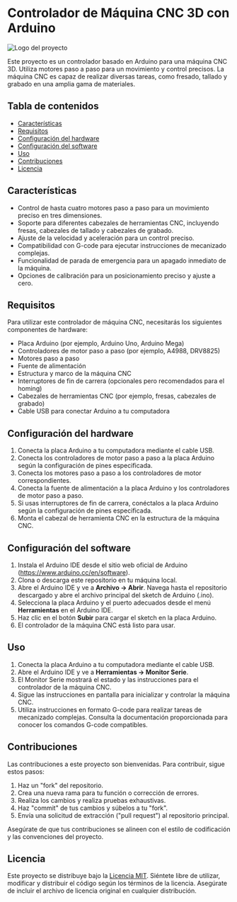 # Controlador de Máquina CNC 3D con Arduino

![Logo del proyecto](./images/logo.png)

Este proyecto es un controlador basado en Arduino para una máquina CNC 3D. Utiliza motores paso a paso para un movimiento y control precisos. La máquina CNC es capaz de realizar diversas tareas, como fresado, tallado y grabado en una amplia gama de materiales.

## Tabla de contenidos
- [Características](#características)
- [Requisitos](#requisitos)
- [Configuración del hardware](#configuración-del-hardware)
- [Configuración del software](#configuración-del-software)
- [Uso](#uso)
- [Contribuciones](#contribuciones)
- [Licencia](#licencia)

## Características
- Control de hasta cuatro motores paso a paso para un movimiento preciso en tres dimensiones.
- Soporte para diferentes cabezales de herramientas CNC, incluyendo fresas, cabezales de tallado y cabezales de grabado.
- Ajuste de la velocidad y aceleración para un control preciso.
- Compatibilidad con G-code para ejecutar instrucciones de mecanizado complejas.
- Funcionalidad de parada de emergencia para un apagado inmediato de la máquina.
- Opciones de calibración para un posicionamiento preciso y ajuste a cero.

## Requisitos
Para utilizar este controlador de máquina CNC, necesitarás los siguientes componentes de hardware:

- Placa Arduino (por ejemplo, Arduino Uno, Arduino Mega)
- Controladores de motor paso a paso (por ejemplo, A4988, DRV8825)
- Motores paso a paso
- Fuente de alimentación
- Estructura y marco de la máquina CNC
- Interruptores de fin de carrera (opcionales pero recomendados para el homing)
- Cabezales de herramientas CNC (por ejemplo, fresas, cabezales de grabado)
- Cable USB para conectar Arduino a tu computadora

## Configuración del hardware
1. Conecta la placa Arduino a tu computadora mediante el cable USB.
2. Conecta los controladores de motor paso a paso a la placa Arduino según la configuración de pines especificada.
3. Conecta los motores paso a paso a los controladores de motor correspondientes.
4. Conecta la fuente de alimentación a la placa Arduino y los controladores de motor paso a paso.
5. Si usas interruptores de fin de carrera, conéctalos a la placa Arduino según la configuración de pines especificada.
6. Monta el cabezal de herramienta CNC en la estructura de la máquina CNC.

## Configuración del software
1. Instala el Arduino IDE desde el sitio web oficial de Arduino (https://www.arduino.cc/en/software).
2. Clona o descarga este repositorio en tu máquina local.
3. Abre el Arduino IDE y ve a **Archivo -> Abrir**. Navega hasta el repositorio descargado y abre el archivo principal del sketch de Arduino (.ino).
4. Selecciona la placa Arduino y el puerto adecuados desde el menú **Herramientas** en el Arduino IDE.
5. Haz clic en el botón **Subir** para cargar el sketch en la placa Arduino.
6. El controlador de la máquina CNC está listo para usar.

## Uso
1. Conecta la placa Arduino a tu computadora mediante el cable USB.
2. Abre el Arduino IDE y ve a **Herramientas -> Monitor Serie**.
3. El Monitor Serie mostrará el estado y las instrucciones para el controlador de la máquina CNC.
4. Sigue las instrucciones en pantalla para inicializar y controlar la máquina CNC.
5. Utiliza instrucciones en formato G-code para realizar tareas de mecanizado complejas. Consulta la documentación proporcionada para conocer los comandos G-code compatibles.

## Contribuciones
Las contribuciones a este proyecto son bienvenidas. Para contribuir, sigue estos pasos:

1. Haz un "fork" del repositorio.
2. Crea una nueva rama para tu función o corrección de errores.
3. Realiza los cambios y realiza pruebas exhaustivas.
4. Haz "commit" de tus cambios y súbelos a tu "fork".
5. Envía una solicitud de extracción ("pull request") al repositorio principal.

Asegúrate de que tus contribuciones se alineen con el estilo de codificación y las convenciones del proyecto.

## Licencia
Este proyecto se distribuye bajo la [Licencia MIT](LICENSE). Siéntete libre de utilizar, modificar y distribuir el código según los términos de la licencia. Asegúrate de incluir el archivo de licencia original en cualquier distribución.
